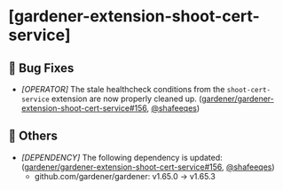 # [gardener-extension-shoot-cert-service]
## 🐛 Bug Fixes
* *[OPERATOR]* The stale healthcheck conditions from the `shoot-cert-service` extension are now properly cleaned up. ([gardener/gardener-extension-shoot-cert-service#156](https://github.com/gardener/gardener-extension-shoot-cert-service/pull/156), [@shafeeqes](https://github.com/shafeeqes))
## 🏃 Others
* *[DEPENDENCY]* The following dependency is updated: ([gardener/gardener-extension-shoot-cert-service#156](https://github.com/gardener/gardener-extension-shoot-cert-service/pull/156), [@shafeeqes](https://github.com/shafeeqes))
  * github.com/gardener/gardener: v1.65.0 -> v1.65.3